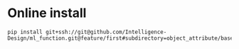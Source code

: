 # Online install

```
pip install git+ssh://git@github.com/Intelligence-Design/ml_function.git@feature/first#subdirectory=object_attribute/base
```